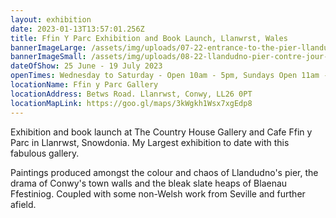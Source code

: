 ```yaml
---
layout: exhibition
date: 2023-01-13T13:57:01.256Z
title: Ffin Y Parc Exhibition and Book Launch, Llanwrst, Wales
bannerImageLarge: /assets/img/uploads/07-22-entrance-to-the-pier-llandudno-24x36-.jpg
bannerImageSmall: /assets/img/uploads/08-22-llandudno-pier-contre-jour-30x24-3600.jpg
dateOfShow: 25 June - 19 July 2023
openTimes: Wednesday to Saturday - Open 10am - 5pm, Sundays Open 11am - 5pm
locationName: Ffin y Parc Gallery
locationAddress: Betws Road. Llanrwst, Conwy, LL26 0PT
locationMapLink: https://goo.gl/maps/3kWgkh1Wsx7xgEdp8
---
```

Exhibition and book launch at The Country House Gallery and Cafe Ffin y Parc in Llanrwst, Snowdonia.
My Largest exhibition to date with this fabulous gallery. 

Paintings produced amongst the colour and chaos of Llandudno's pier, the drama of Conwy's town walls and the bleak slate heaps of Blaenau Ffestiniog. Coupled with some non-Welsh work from Seville and further afield.